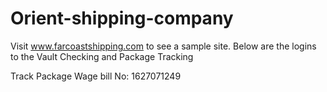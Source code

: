 # Orient-shipping-company

Visit www.farcoastshipping.com to see a sample site.
Below are the logins to the Vault Checking and Package Tracking

   Track Package 
    Wage bill No: 1627071249
